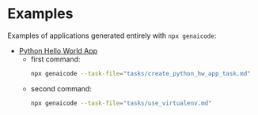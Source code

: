# Examples

Examples of applications generated entirely with `npx genaicode`:

- [Python Hello World App](./python_hello_world)
  - first command:
    ```bash
    npx genaicode --task-file="tasks/create_python_hw_app_task.md"
    ```
  - second command:
    ```bash
    npx genaicode --task-file="tasks/use_virtualenv.md"
    ```
